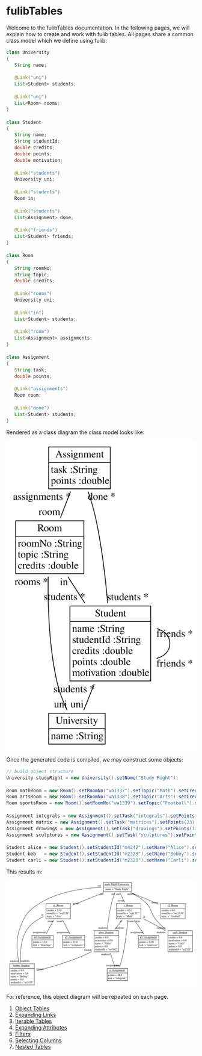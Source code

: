 # fulibTables

Welcome to the fulibTables documentation.
In the following pages, we will explain how to create and work with fulib tables.
All pages share a common class model which we define using fulib:

<!-- insert_code_fragment: studyRight.GenModel | fenced:java -->
```java
class University
{
   String name;

   @Link("uni")
   List<Student> students;

   @Link("uni")
   List<Room> rooms;
}

class Student
{
   String name;
   String studentId;
   double credits;
   double points;
   double motivation;

   @Link("students")
   University uni;

   @Link("students")
   Room in;

   @Link("students")
   List<Assignment> done;

   @Link("friends")
   List<Student> friends;
}

class Room
{
   String roomNo;
   String topic;
   double credits;

   @Link("rooms")
   University uni;

   @Link("in")
   List<Student> students;

   @Link("room")
   List<Assignment> assignments;
}

class Assignment
{
   String task;
   double points;

   @Link("assignments")
   Room room;

   @Link("done")
   List<Student> students;
}
```
<!-- end_code_fragment: -->

Rendered as a class diagram the class model looks like:

![simple class diagram](../src/test/java/uniks/studyright/model/classDiagram.svg)

Once the generated code is compiled, we may construct some objects:

<!-- insert_code_fragment: FulibTables.objectModel | fenced:java -->
```java
// build object structure
University studyRight = new University().setName("Study Right");

Room mathRoom = new Room().setRoomNo("wa1337").setTopic("Math").setCredits(42.0).setUni(studyRight);
Room artsRoom = new Room().setRoomNo("wa1338").setTopic("Arts").setCredits(23.0).setUni(studyRight);
Room sportsRoom = new Room().setRoomNo("wa1339").setTopic("Football").setUni(studyRight);

Assignment integrals = new Assignment().setTask("integrals").setPoints(42).setRoom(mathRoom);
Assignment matrix = new Assignment().setTask("matrices").setPoints(23).setRoom(mathRoom);
Assignment drawings = new Assignment().setTask("drawings").setPoints(12).setRoom(artsRoom);
Assignment sculptures = new Assignment().setTask("sculptures").setPoints(12).setRoom(artsRoom);

Student alice = new Student().setStudentId("m4242").setName("Alice").setUni(studyRight).setIn(mathRoom).withDone(integrals);
Student bob   = new Student().setStudentId("m2323").setName("Bobby").setUni(studyRight).setIn(artsRoom).withFriends(alice);
Student carli = new Student().setStudentId("m2323").setName("Carli").setUni(studyRight).setIn(mathRoom);
```
<!-- end_code_fragment: -->

This results in:

![object diagram](images/studyRightObjects.svg)

For reference, this object diagram will be repeated on each page.

1. [Object Tables](1-object-tables.md)
2. [Expanding Links](2-expanding-links.md)
3. [Iterable Tables](3-iterable-tables.md)
4. [Expanding Attributes](4-expanding-attributes.md)
5. [Filters](5-filters.md)
6. [Selecting Columns](6-selecting-columns.md)
7. [Nested Tables](7-nested-tables.md)

